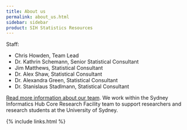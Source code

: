 ```yaml
---
title: About us
permalink: about_us.html
sidebar: sidebar
product: SIH Statistics Resources
---
```


Staff:
* Chris Howden, Team Lead
* Dr. Kathrin Schemann, Senior Statistical Consultant
* Jim Matthews, Statistical Consultant
* Dr. Alex Shaw, Statistical Consultant
* Dr. Alexandra Green, Statistical Consultant
* Dr. Stanislaus Stadlmann, Statistical Consultant

[Read more information about our team](https://www.sydney.edu.au/research/facilities/sydney-informatics-hub/our-staff.html). We work within the Sydney Informatics Hub Core Research Facility team to support researchers and research students at the University of Sydney.

{% include links.html %}